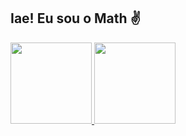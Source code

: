 ## Iae! Eu sou o Math ✌

<div>
  <a href="github.com/MathMrx">
  <img height="130em"  src="https://github-readme-stats.vercel.app/api?username=mathmrx&theme=midnight-purple&show_icons=true&hide=contribs">
  <img height="130em"  src="https://github-readme-stats.vercel.app/api/top-langs/?username=mathmrx&&layout=default&theme=midnight-purple&"
</div>
